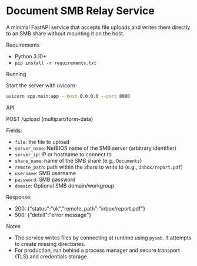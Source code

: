 # Document SMB Relay Service

A minimal FastAPI service that accepts file uploads and writes them directly to an SMB share without mounting it on the host.

Requirements

- Python 3.10+
- `pip install -r requirements.txt`

Running

Start the server with uvicorn:

```bash
uvicorn app.main:app --host 0.0.0.0 --port 8080
```

API

POST /upload (multipart/form-data)

Fields:
- `file`: the file to upload
- `server_name`: NetBIOS name of the SMB server (arbitrary identifier)
- `server_ip`: IP or hostname to connect to
- `share_name`: name of the SMB share (e.g., `Documents`)
- `remote_path`: path within the share to write to (e.g., `inbox/report.pdf`)
- `username`: SMB username
- `password`: SMB password
- `domain`: Optional SMB domain/workgroup

Response:
- 200: {"status":"ok","remote_path":"inbox/report.pdf"}
- 500: {"detail":"error message"}

Notes

- The service writes files by connecting at runtime using `pysmb`. It attempts to create missing directories.
- For production, run behind a process manager and secure transport (TLS) and credentials storage.
